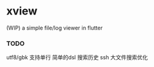 # xview

(WIP) a simple file/log viewer in flutter

### TODO

utf8/gbk
支持单行
简单的dsl
搜索历史
ssh
大文件搜索优化
